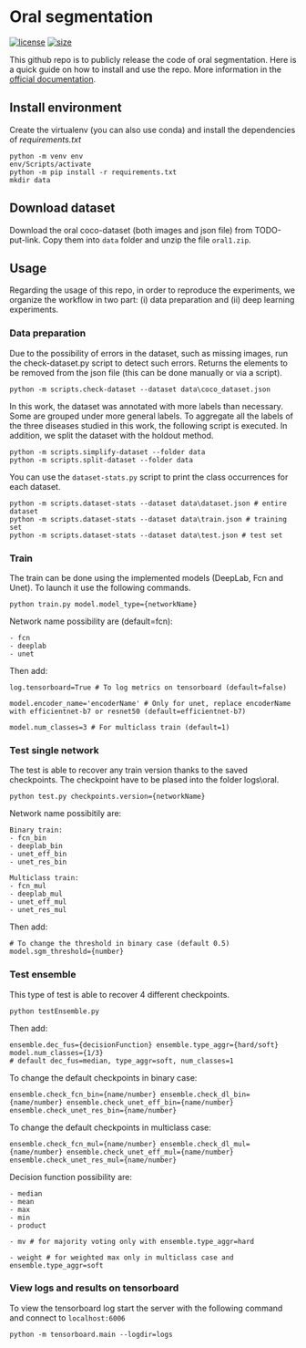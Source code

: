 # **Oral segmentation**

[![license](https://img.shields.io/github/license/MarcoParola/oral_segmentation?style=plastic)]()
[![size](https://img.shields.io/github/languages/code-size/MarcoParola/oral_segmentation?style=plastic)]()

This github repo is to publicly release the code of oral segmentation. Here is a quick guide on how to install and use the repo. More information in the [official documentation](doc/README.md).


## Install environment

Create the virtualenv (you can also use conda) and install the dependencies of *requirements.txt*

```
python -m venv env
env/Scripts/activate
python -m pip install -r requirements.txt
mkdir data
```
<!-- 
If you download more libs, freeze them in the requirement file:
```
pyhton -m pip freeze > requirements.txt
```
-->

## Download dataset
Download the oral coco-dataset (both images and json file) from TODO-put-link. Copy them into `data` folder and unzip the file `oral1.zip`.

## Usage
Regarding the usage of this repo, in order to reproduce the experiments, we organize the workflow in two part: (i) data preparation and (ii) deep learning experiments.

### Data preparation
Due to the possibility of errors in the dataset, such as missing images, run the check-dataset.py script to detect such errors. Returns the elements to be removed from the json file (this can be done manually or via a script).
```
python -m scripts.check-dataset --dataset data\coco_dataset.json
```
In this work, the dataset was annotated with more labels than necessary. Some are grouped under more general labels. To aggregate all the labels of the three diseases studied in this work, the following script is executed. In addition, we split the dataset with the holdout method.
```
python -m scripts.simplify-dataset --folder data
python -m scripts.split-dataset --folder data
```

You can use the `dataset-stats.py`   script to print the class occurrences for each dataset.
```
python -m scripts.dataset-stats --dataset data\dataset.json # entire dataset
python -m scripts.dataset-stats --dataset data\train.json # training set
python -m scripts.dataset-stats --dataset data\test.json # test set
```


### Train
The train can be done using the implemented models (DeepLab, Fcn and Unet). To launch it use the following commands.
```
python train.py model.model_type={networkName}
```
Network name possibility are (default=fcn):
```
- fcn 
- deeplab 
- unet 
```
Then add:
```
log.tensorboard=True # To log metrics on tensorboard (default=false)
```
```
model.encoder_name='encoderName' # Only for unet, replace encoderName with efficientnet-b7 or resnet50 (default=efficientnet-b7)
```
```
model.num_classes=3 # For multiclass train (default=1)
```


### Test single network
The test is able to recover any train version thanks to the saved checkpoints. The checkpoint have to be plased into the folder logs\oral.
```
python test.py checkpoints.version={networkName}
```
Network name possibitily are: 
```
Binary train:
- fcn_bin
- deeplab_bin
- unet_eff_bin
- unet_res_bin 

Multiclass train:
- fcn_mul
- deeplab_mul
- unet_eff_mul
- unet_res_mul
```

Then add:
```
# To change the threshold in binary case (default 0.5)
model.sgm_threshold={number} 
```


### Test ensemble
This type of test is able to recover 4 different checkpoints.
```
python testEnsemble.py
```
Then add:
```
ensemble.dec_fus={decisionFunction} ensemble.type_aggr={hard/soft} model.num_classes={1/3} 
# default dec_fus=median, type_aggr=soft, num_classes=1
```
To change the default checkpoints in binary case:
```
ensemble.check_fcn_bin={name/number} ensemble.check_dl_bin={name/number} ensemble.check_unet_eff_bin={name/number} ensemble.check_unet_res_bin={name/number}
```
To change the default checkpoints in multiclass case:
```
ensemble.check_fcn_mul={name/number} ensemble.check_dl_mul={name/number} ensemble.check_unet_eff_mul={name/number} ensemble.check_unet_res_mul={name/number}
```
Decision function possibility are:
```
- median
- mean
- max
- min
- product

- mv # for majority voting only with ensemble.type_aggr=hard

- weight # for weighted max only in multiclass case and ensemble.type_aggr=soft
```


### View logs and results on tensorboard

To view the tensorboard log start the server with the following command and connect to `localhost:6006`
```
python -m tensorboard.main --logdir=logs
```
